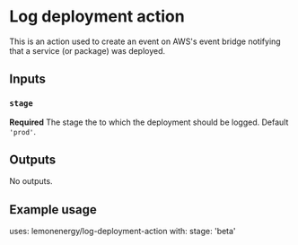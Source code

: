 # Log deployment action

This is an action used to create an event on AWS's event bridge notifying that a service (or package) was deployed.

## Inputs

### `stage`

**Required** The stage the to which the deployment should be logged. Default `'prod'`.

## Outputs

No outputs.

## Example usage

uses: lemonenergy/log-deployment-action
with:
  stage: 'beta'